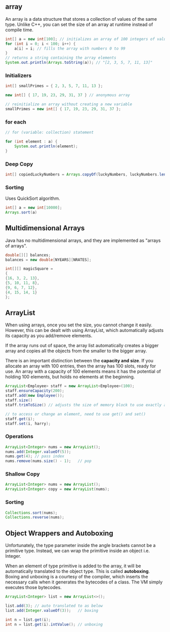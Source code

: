 ## array

An array is a data structure that stores a collection of values of the same type. Unlike C++, you can set the size of an array at runtime instead of compile time.

```java
int[] a = new int[100]; // initializes an array of 100 integers of value null
for (int i = 0; i < 100; i++) {
    a[i] = i; // fills the array with numbers 0 to 99
}
// returns a string containing the array elements
System.out.println(Arrays.toString(a)); // "[2, 3, 5, 7, 11, 13]"
```

### Initializers

```java
int[] smallPrimes = { 2, 3, 5, 7, 11, 13 };

new int[] { 17, 19, 23, 29, 31, 37 } // anonymous array

// reinitialize an array without creating a new variable
smallPrimes = new int[] { 17, 19, 23, 29, 31, 37 };
```

### for each

```java
// for (variable: collection) statement

for (int element : a) {
    System.out.println(element);
}
```

### Deep Copy

```java
int[] copiedLuckyNumbers = Arrays.copyOf(luckyNumbers, luckyNumbers.length);
```

### Sorting

Uses QuickSort algorithm.

```java
int[] a = new int[10000];
Arrays.sort(a)
```

## Multidimensional Arrays

Java has no multidimensional arrays, and they are implemented as "arrays of arrays".

```java
double[][] balances;
balances = new double[NYEARS][NRATES];

int[][] magicSquare =
{
{16, 3, 2, 13},
{5, 10, 11, 8},
{9, 6, 7, 12},
{4, 15, 14, 1}
};
```

## ArrayList

When using arrays, once you set the size, you cannot change it easily. However, this can be dealt with using ArrayList, which automatically adjusts its capacity as you add/remove elements.

If the array runs out of space, the array list automatically creates a bigger array and copies all the objects from the smaller to the bigger array.

There is an important distinction between the **capacity and size**. If you allocate an array with 100 entries, then the array has 100 slots, ready for use. An array with a capacity of 100 elements means it has the potential of holding 100 elements, but holds no elements at the beginning.

```java
ArrayList<Employee> staff = new ArrayList<Employee>(100);
staff.ensureCapacity(200);
staff.add(new Employee());
staff.size()
staff.trimToSize() // adjusts the size of memory block to use exactly as much storage space as is required, garbage collector reclaims any excess memory

// to access or change an element, need to use get() and set()
staff.get(i);
staff.set(i, harry);
```

### Operations

```java
ArrayList<Integer> nums = new ArrayList();
nums.add(Integer.valueOf(5));
nums.get(4); // pass index
nums.remove(nums.size() - 1);   // pop
```

### Shallow Copy

```java
ArrayList<Integer> nums = new ArrayList();
ArrayList<Integer> copy = new ArrayList(nums);
```

### Sorting

```java
Collections.sort(nums);
Collections.reverse(nums);
```

## Object Wrappers and Autoboxing

Unfortunately, the type parameter inside the angle brackets cannot be a primitive type. Instead, we can wrap the primitive inside an object i.e. Integer.

When an element of type primitive is added to the array, it will be automatically translated to the object type. This is called **autoboxing**. Boxing and unboxing is a courtesy of the compiler, which inserts the necessary calls when it generates the bytecodes of a class. The VM simply executes those bytecodes.

```java
ArrayList<Integer> list = new ArrayList<>();

list.add(3); // auto translated to as below
list.add(Integer.valueOf(3));   // boxing

int n = list.get(i);
int n = list.get(i).intValue(); // unboxing
```
